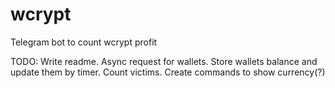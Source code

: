 # wcrypt
Telegram bot to count wcrypt profit 

TODO: 
Write readme.
Async request for wallets.
Store wallets balance and update them by timer.
Count victims. 
Create commands to show currency(?) 
